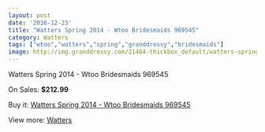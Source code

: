 ```yaml
---
layout: post
date: '2016-12-23'
title: "Watters Spring 2014 - Wtoo Bridesmaids 969545"
category: Watters
tags: ["wtoo","watters","spring","granddressy","bridesmaids"]
image: http://img.granddressy.com/21464-thickbox_default/watters-spring-2014-wtoo-bridesmaids-969545.jpg
---
```

Watters Spring 2014 - Wtoo Bridesmaids 969545

On Sales: **$212.99**
<a href="https://www.granddressy.com/en/watters/20432-watters-spring-2014-wtoo-bridesmaids-969545.html"><amp-img layout="responsive" width="600" height="600" src="//img.granddressy.com/21464-thickbox_default/watters-spring-2014-wtoo-bridesmaids-969545.jpg" alt="Watters Spring 2014 - Wtoo Bridesmaids 969545 0" /></a>

Buy it: [Watters Spring 2014 - Wtoo Bridesmaids 969545](https://www.granddressy.com/en/watters/20432-watters-spring-2014-wtoo-bridesmaids-969545.html "Watters Spring 2014 - Wtoo Bridesmaids 969545")

View more: [Watters](https://www.granddressy.com/en/33-watters "Watters")